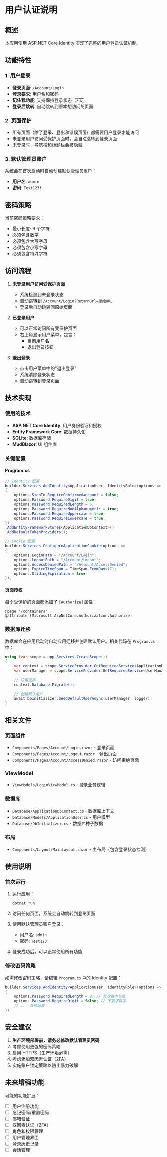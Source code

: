 # 用户认证说明

## 概述

本应用使用 ASP.NET Core Identity 实现了完整的用户登录认证机制。

## 功能特性

### 1. 用户登录
- **登录页面**: `/Account/Login`
- **登录要求**: 用户名和密码
- **记住我功能**: 支持保持登录状态（7天）
- **登录后跳转**: 自动跳转到原本想访问的页面

### 2. 页面保护
- 所有页面（除了登录、登出和错误页面）都需要用户登录才能访问
- 未登录用户访问受保护页面时，会自动跳转到登录页面
- 未登录时，导航栏和标题栏会被隐藏

### 3. 默认管理员账户
系统会在首次启动时自动创建默认管理员账户：

- **用户名**: `admin`
- **密码**: `Test123!`

## 密码策略

当前密码策略要求：
- 最小长度: 6 个字符
- 必须包含数字
- 必须包含大写字母
- 必须包含小写字母
- 必须包含特殊字符

## 访问流程

1. **未登录用户访问受保护页面**
   - 系统检测到未登录状态
   - 自动跳转到 `/Account/Login?ReturnUrl=原始URL`
   - 登录后自动跳转回原始页面

2. **已登录用户**
   - 可以正常访问所有受保护页面
   - 右上角显示用户菜单，包含：
     - 当前用户名
     - 退出登录按钮

3. **退出登录**
   - 点击用户菜单中的"退出登录"
   - 系统清除登录状态
   - 自动跳转到登录页面

## 技术实现

### 使用的技术
- **ASP.NET Core Identity**: 用户身份验证和授权
- **Entity Framework Core**: 数据持久化
- **SQLite**: 数据库存储
- **MudBlazor**: UI 组件库

### 关键配置

#### Program.cs
```csharp
// Identity 配置
builder.Services.AddIdentity<ApplicationUser, IdentityRole>(options => 
{
    options.SignIn.RequireConfirmedAccount = false;
    options.Password.RequireDigit = true;
    options.Password.RequiredLength = 6;
    options.Password.RequireNonAlphanumeric = true;
    options.Password.RequireUppercase = true;
    options.Password.RequireLowercase = true;
})
.AddEntityFrameworkStores<ApplicationDbContext>()
.AddDefaultTokenProviders();

// Cookie 配置
builder.Services.ConfigureApplicationCookie(options =>
{
    options.LoginPath = "/Account/Login";
    options.LogoutPath = "/Account/Logout";
    options.AccessDeniedPath = "/Account/AccessDenied";
    options.ExpireTimeSpan = TimeSpan.FromDays(7);
    options.SlidingExpiration = true;
});
```

#### 页面授权
每个受保护的页面都添加了 `[Authorize]` 属性：

```razor
@page "/containers"
@attribute [Microsoft.AspNetCore.Authorization.Authorize]
```

### 数据库迁移

数据库会在应用启动时自动应用迁移并创建默认用户。相关代码在 `Program.cs` 中：

```csharp
using (var scope = app.Services.CreateScope())
{
    var context = scope.ServiceProvider.GetRequiredService<ApplicationDbContext>();
    var userManager = scope.ServiceProvider.GetRequiredService<UserManager<ApplicationUser>>();
    
    // 应用迁移
    context.Database.Migrate();
    
    // 创建默认用户
    await DbInitializer.SeedDefaultUserAsync(userManager, logger);
}
```

## 相关文件

### 页面组件
- `Components/Pages/Account/Login.razor` - 登录页面
- `Components/Pages/Account/Logout.razor` - 登出页面
- `Components/Pages/Account/AccessDenied.razor` - 访问拒绝页面

### ViewModel
- `ViewModels/LoginViewModel.cs` - 登录业务逻辑

### 数据库
- `Database/ApplicationDbContext.cs` - 数据库上下文
- `Database/Models/ApplicationUser.cs` - 用户模型
- `Database/DbInitializer.cs` - 数据库种子数据

### 布局
- `Components/Layout/MainLayout.razor` - 主布局（包含登录状态检测）

## 使用说明

### 首次运行

1. 运行应用：
   ```bash
   dotnet run
   ```

2. 访问任何页面，系统会自动跳转到登录页面

3. 使用默认管理员账户登录：
   - 用户名: `admin`
   - 密码: `Test123!`

4. 登录成功后，可以正常使用所有功能

### 修改密码策略

如需修改密码策略，请编辑 `Program.cs` 中的 Identity 配置：

```csharp
builder.Services.AddIdentity<ApplicationUser, IdentityRole>(options => 
{
    options.Password.RequiredLength = 8; // 修改最小长度
    options.Password.RequireDigit = false; // 不要求数字
    // ... 其他配置
})
```

## 安全建议

1. **生产环境部署前，请务必修改默认管理员密码**
2. 考虑使用更强的密码策略
3. 启用 HTTPS（生产环境必需）
4. 考虑添加双因素认证（2FA）
5. 实施账户锁定策略以防止暴力破解

## 未来增强功能

可能的功能扩展：
- [ ] 用户注册功能
- [ ] 忘记密码/重置密码
- [ ] 邮箱验证
- [ ] 双因素认证（2FA）
- [ ] 角色和权限管理
- [ ] 用户管理界面
- [ ] 登录历史记录
- [ ] 会话管理
